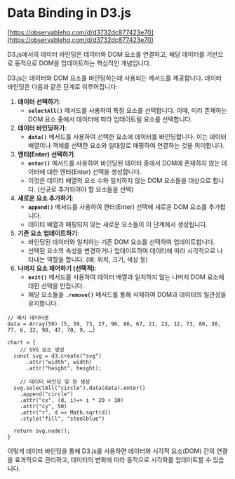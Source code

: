# Data Binding in D3.js

[https://observablehq.com/d/d3732dc877423e70](https://observablehq.com/d/d3732dc877423e70)

D3.js에서의 데이터 바인딩은 데이터와 DOM 요소를 연결하고, 해당 데이터를 기반으로 동적으로 DOM을 업데이트하는 핵심적인 개념입니다.

D3.js는 데이터와 DOM 요소를 바인딩하는데 사용되는 메서드를 제공합니다. 데이터 바인딩은 다음과 같은 단계로 이루어집니다:

1. **데이터 선택하기**:
    - **`selectAll()`** 메서드를 사용하여 특정 요소를 선택합니다. 이때, 미리 존재하는 DOM 요소 중에서 데이터에 따라 업데이트될 요소를 선택합니다.
2. **데이터 바인딩하기**:
    - **`data()`** 메서드를 사용하여 선택한 요소에 데이터를 바인딩합니다. 이는 데이터 배열이나 객체를 선택한 요소와 일대일로 매핑하여 연결하는 것을 의미합니다.
3. **엔터(Enter) 선택하기**:
    - **`enter()`** 메서드를 사용하여 바인딩된 데이터 중에서 DOM에 존재하지 않는 데이터에 대한 엔터(Enter) 선택을 생성합니다.
    - 이것은 데이터 배열의 요소 수와 일치하지 않는 DOM 요소들을 대상으로 합니다. (신규로 추가되어야 할 요소들을 선택)
4. **새로운 요소 추가하기**:
    - **`append()`** 메서드를 사용하여 엔터(Enter) 선택에 새로운 DOM 요소를 추가합니다.
    - 데이터 배열과 매핑되지 않는 새로운 요소들이 이 단계에서 생성됩니다.
5. **기존 요소 업데이트하기**:
    - 바인딩된 데이터와 일치하는 기존 DOM 요소를 선택하여 업데이트합니다.
    - 선택된 요소의 속성을 변경하거나 업데이트하여 데이터에 따라 시각적으로 나타내는 역할을 합니다. (예: 위치, 크기, 색상 등)
6. **나머지 요소 제어하기 (선택적)**:
    - **`exit()`** 메서드를 사용하여 데이터 배열과 일치하지 않는 나머지 DOM 요소에 대한 선택을 만듭니다.
    - 해당 요소들을 **`.remove()`** 메서드를 통해 삭제하여 DOM과 데이터의 일관성을 유지합니다.

```tsx
// 예시 데이터셋
data = Array(50) [5, 59, 73, 27, 90, 86, 67, 21, 23, 12, 73, 88, 38, 77, 6, 32, 90, 47, 70, 9, …]

chart = {
	// SVG 요소 생성
  const svg = d3.create("svg")
      .attr("width", width)
      .attr("height", height);

	// 데이터 바인딩 및 원 생성
  svg.selectAll("circle").data(data).enter()
    .append("circle")
    .attr("cx", (d, i)=> i * 20 + 10)
    .attr("cy", 50)
    .attr("r", d => Math.sqrt(d))
    .style("fill", "steelblue")
  
  return svg.node();
}
```

이렇게 데이터 바인딩을 통해 D3.js를 사용하면 데이터와 시각적 요소(DOM) 간의 연결을 효과적으로 관리하고, 데이터의 변화에 따라 동적으로 시각화를 업데이트할 수 있습니다.